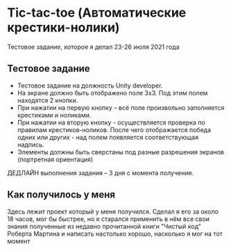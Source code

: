 # Tic-tac-toe (Автоматические крестики-нолики)
Тестовое задание, которое я делал 23-26 июля 2021 года

## Тестовое задание
- Тестовое задание на должность Unity developer.
- На экране должно быть отображено поле 3х3. Под этим полем находятся 2 кнопки.
- При нажатии на первую кнопку – всё поле произвольно заполняется крестиками и ноликами.
- При нажатии на вторую кнопку - осуществляется проверка по правилам крестиков-ноликов. После чего отображается победа одних или других - над полем появляется соответствующая надпись.
- Элементы должны быть сверстаны под разные разрешения экранов (портретная ориентация)

ДЕДЛАЙН выполнения задания – 3 дня с момента получения.

## Как получилось у меня
Здесь лежит проект который у меня получился. Сделал я его за около 18 часов, мог бы быстрее, но я старался применить в нём все свои знания полученные из недавно прочитанной книги "Чистый код" Роберта Мартина и написать настолько хорошо, насколько я мог на тот момент
